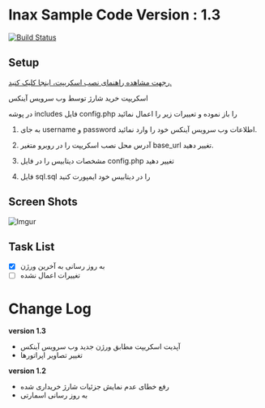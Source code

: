 # Inax Sample Code Version : 1.3

[![Build Status](https://inax.ir/includes/github.svg?branch=master)](https://inax.ir/?p=561)

## Setup 
[رجهت مشاهده راهنمای نصب اسکریپت، اینجا کلیک کنید.](https://inax.ir/?p=561)

اسکریپت خرید شارژ توسط وب سرویس آینکس

در پوشه includes فایل config.php را باز نموده و تعییرات زیر را اعمال نمائید

1. به جای username و password اطلاعات وب سرویس آینکس خود را وارد نمائید.

2. آدرس محل نصب اسکریپت را در روبرو متغیر base_url تغییر دهید.

3. مشخصات دیتابیس را در فایل config.php تغییر دهید

4. فایل sql.sql را در دیتابیس خود ایمپورت کنید

## Screen Shots

![Imgur](https://img.inax.ir/2021/03/inax_sample_script.png)

## Task List
- [x] به روز رسانی به آخرین ورژن
- [ ] تغییرات اعمال نشده

# Change Log
**version 1.3**
- آپدیت اسکریپت مطابق ورژن جدید وب سرویس آینکس
- تغییر تصاویر اپراتورها

**version 1.2**
- رفع خطای عدم نمایش جزئیات شارژ خریداری شده
- به روز رسانی اسمارتی